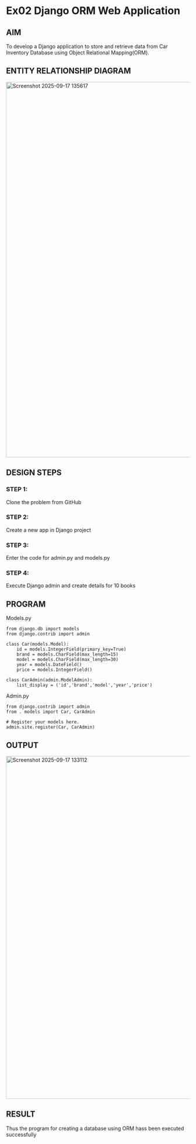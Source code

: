 # Ex02 Django ORM Web Application


## AIM
To develop a Django application to store and retrieve data from Car Inventory Database using Object Relational Mapping(ORM).

## ENTITY RELATIONSHIP DIAGRAM

<img width="1539" height="1027" alt="Screenshot 2025-09-17 135617" src="https://github.com/user-attachments/assets/469bbc74-4b90-4ebf-8db9-2c1c4e33fbcc" />


## DESIGN STEPS

### STEP 1:
Clone the problem from GitHub

### STEP 2:
Create a new app in Django project

### STEP 3:
Enter the code for admin.py and models.py

### STEP 4:
Execute Django admin and create details for 10 books

## PROGRAM
Models.py
```
from django.db import models
from django.contrib import admin

class Car(models.Model):
    id = models.IntegerField(primary_key=True)
    brand = models.CharField(max_length=15)
    model = models.CharField(max_length=30)
    year = models.DateField()
    price = models.IntegerField()

class CarAdmin(admin.ModelAdmin):
    list_display = ('id','brand','model','year','price')
```
Admin.py
```
from django.contrib import admin
from . models import Car, CarAdmin

# Register your models here.
admin.site.register(Car, CarAdmin)
```

## OUTPUT

<img width="1919" height="938" alt="Screenshot 2025-09-17 133112" src="https://github.com/user-attachments/assets/798f55a8-4a2e-4187-8509-1ec4b311bc6b" />



## RESULT
Thus the program for creating a database using ORM hass been executed successfully
